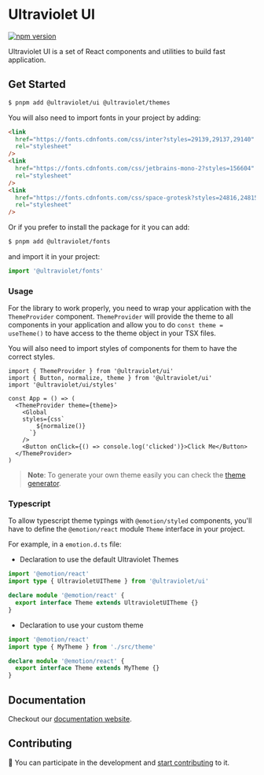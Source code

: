 # Ultraviolet UI

[![npm version](https://badge.fury.io/js/%40ultraviolet%2Fui.svg)](https://badge.fury.io/js/%40ultraviolet%2Fui)

Ultraviolet UI is a set of React components and utilities to build fast application.

## Get Started

```sh
$ pnpm add @ultraviolet/ui @ultraviolet/themes
```

You will also need to import fonts in your project by adding:

```html
<link
  href="https://fonts.cdnfonts.com/css/inter?styles=29139,29137,29140"
  rel="stylesheet"
/>
<link
  href="https://fonts.cdnfonts.com/css/jetbrains-mono-2?styles=156604"
  rel="stylesheet"
/>
<link
  href="https://fonts.cdnfonts.com/css/space-grotesk?styles=24816,24815,24817"
  rel="stylesheet"
/>
```

Or if you prefer to install the package for it you can add:
```sh
$ pnpm add @ultraviolet/fonts
```

and import it in your project:

```ts
import '@ultraviolet/fonts'
```

### Usage

For the library to work properly, you need to wrap your application with the `ThemeProvider` component. `ThemeProvider` will provide the theme to all components in your application and allow you to do `const theme = useTheme()` to have access to the theme object in your TSX files.

You will also need to import styles of components for them to have the correct styles.

```tsx
import { ThemeProvider } from '@ultraviolet/ui'
import { Button, normalize, theme } from '@ultraviolet/ui'
import '@ultraviolet/ui/styles'

const App = () => (
  <ThemeProvider theme={theme}>
    <Global
    styles={css`
        ${normalize()}
      `}
    />
    <Button onClick={() => console.log('clicked')}>Click Me</Button>
  </ThemeProvider>
)
```

> **Note**:
> To generate your own theme easily you can check the [theme generator](https://storybook.ultraviolet.scaleway.com/?path=/docs/tools-theme-generator--docs).

### Typescript
To allow typescript theme typings with `@emotion/styled` components,
you'll have to define the `@emotion/react` module `Theme` interface in your project.

For example, in a `emotion.d.ts` file:

- Declaration to use the default Ultraviolet Themes

```ts
import '@emotion/react'
import type { UltravioletUITheme } from '@ultraviolet/ui'

declare module '@emotion/react' {
  export interface Theme extends UltravioletUITheme {}
}
```

- Declaration to use your custom theme

```ts
import '@emotion/react'
import type { MyTheme } from './src/theme'

declare module '@emotion/react' {
  export interface Theme extends MyTheme {}
}
```

## Documentation

Checkout our [documentation website](https://storybook.ultraviolet.scaleway.com/).

## Contributing

📝 You can participate in the development and [start contributing](/CONTRIBUTING.md) to it.
